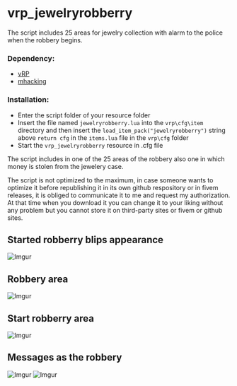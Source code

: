 # vrp_jewelryrobberry

The script includes 25 areas for jewelry collection with alarm to the police when the robbery begins.

### Dependency:
- [vRP](https://github.com/DunkoUK/dunko_vrp)
- [mhacking](https://forum.cfx.re/t/release-simple-hacking-minigame/62095)

### Installation:
- Enter the script folder of your resource folder
- Insert the file named `jewelryrobberry.lua` into the `vrp\cfg\item` directory and then insert the `load_item_pack("jewelryrobberry")` string above `return cfg` in the `items.lua` file in the `vrp\cfg` folder
- Start the `vrp_jewelryrobberry` resource in .cfg file

The script includes in one of the 25 areas of the robbery also one in which money is stolen from the jewelery case.

The script is not optimized to the maximum, in case someone wants to optimize it before republishing it in its own github respository or in fivem releases, it is obliged to communicate it to me and request my authorization.
At that time when you download it you can change it to your liking without any problem but you cannot store it on third-party sites or fivem or github sites.

## Started robberry blips appearance
![Imgur](https://i.imgur.com/LwFXack.png)
## Robbery area
![Imgur](https://i.imgur.com/JQorfed.jpg)
## Start robberry area
![Imgur](https://i.imgur.com/pcIQG8R.png)
## Messages as the robbery
![Imgur](https://i.imgur.com/6HjsCJT.jpg) ![Imgur](https://i.imgur.com/VhcEuLE.jpg)

